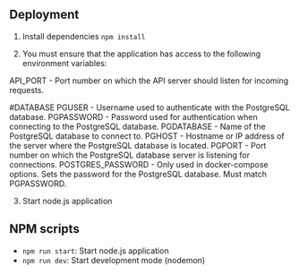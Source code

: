 ## Deployment

1. Install dependencies `npm install`

2. You must ensure that the application has access to the following environment variables:

API_PORT - Port number on which the API server should listen for incoming requests.

#DATABASE
PGUSER - Username used to authenticate with the PostgreSQL database.
PGPASSWORD - Password used for authentication when connecting to the PostgreSQL database.
PGDATABASE - Name of the PostgreSQL database to connect to.
PGHOST - Hostname or IP address of the server where the PostgreSQL database is located.
PGPORT - Port number on which the PostgreSQL database server is listening for connections.
POSTGRES_PASSWORD - Only used in docker-compose options. Sets the password for the PostgreSQL database. Must match PGPASSWORD.

3. Start node.js application

## NPM scripts

- `npm run start`: Start node.js application
- `npm run dev`: Start development mode (nodemon)

